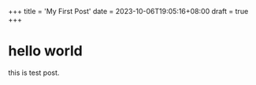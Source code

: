 +++
title = 'My First Post'
date = 2023-10-06T19:05:16+08:00
draft = true
+++

# hello world

this is test post.
